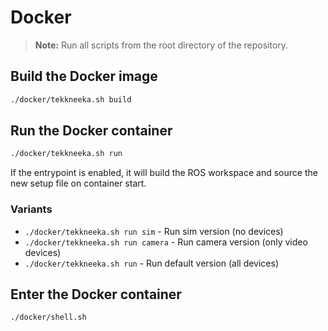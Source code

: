 # Docker

> **Note:** Run all scripts from the root directory of the repository.

## Build the Docker image

```bash
./docker/tekkneeka.sh build
```

## Run the Docker container

```bash
./docker/tekkneeka.sh run
```
If the entrypoint is enabled, it will build the ROS workspace and source the new setup file on container start.

### Variants

- `./docker/tekkneeka.sh run sim` - Run sim version (no devices)
- `./docker/tekkneeka.sh run camera` - Run camera version (only video devices)
- `./docker/tekkneeka.sh run` - Run default version (all devices)

## Enter the Docker container

```bash
./docker/shell.sh
```
